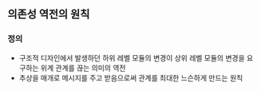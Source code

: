 ## 의존성 역전의 원칙

### 정의
- 구조적 디자인에서 발생하던 하위 레벨 모듈의 변경이 상위 레벨 모듈의 변경을 요구하는 위계 관계를 끊는 의미의 역전
- 추상을 매개로 메시지를 주고 받음으로써 관계를 최대한 느슨하게 만드는 원칙